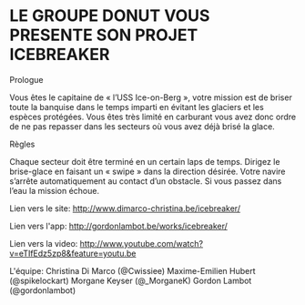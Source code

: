 LE GROUPE DONUT VOUS PRESENTE SON PROJET ICEBREAKER
===============


Prologue

Vous êtes le capitaine de « l’USS Ice-on-Berg », votre mission est de briser toute la banquise
dans le temps imparti en évitant les glaciers et les espèces protégées. Vous êtes très limité
en carburant vous avez donc ordre de ne pas repasser dans les secteurs où vous avez déjà brisé la glace.


Règles

Chaque secteur doit être terminé en un certain laps de temps.
Dirigez le brise-glace en faisant un « swipe » dans la direction désirée.
Votre navire s’arrête automatiquement au contact d’un obstacle.
Si vous passez dans l’eau la mission échoue.


Lien vers le site:
http://www.dimarco-christina.be/icebreaker/


Lien vers l'app:
http://gordonlambot.be/works/icebreaker/


Lien vers la video:
http://www.youtube.com/watch?v=eTIfEdz5zp8&feature=youtu.be


L'équipe:
Christina Di Marco  (@Cwissiee)
Maxime-Emilien Hubert  (@spikelockart)
Morgane Keyser  (@_MorganeK)
Gordon Lambot  (@gordonlambot)
